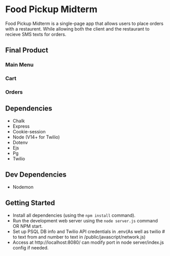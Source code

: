 # Food Pickup Midterm

Food Pickup Midterm is a single-page app that allows users to place orders with a restaurent. While allowing both the client and the restaurant to recieve SMS texts for orders.

## Final Product

### Main Menu

### Cart

### Orders


## Dependencies
- Chalk
- Express
- Cookie-session 
- Node (V14+ for Twilio)
- Dotenv
- Ejs
- Pg
- Twilio

## Dev Dependencies

- Nodemon

## Getting Started

- Install all dependencies (using the `npm install` command).
- Run the development web server using the `node server.js` command OR NPM start.
- Set up PSQL DB info and Twilio API credentials in .env(As well as twilio # to text from and number to text in /public/javascript/network.js)
- Access at http://localhost:8080/ can modify port in node server/index.js config if needed.
